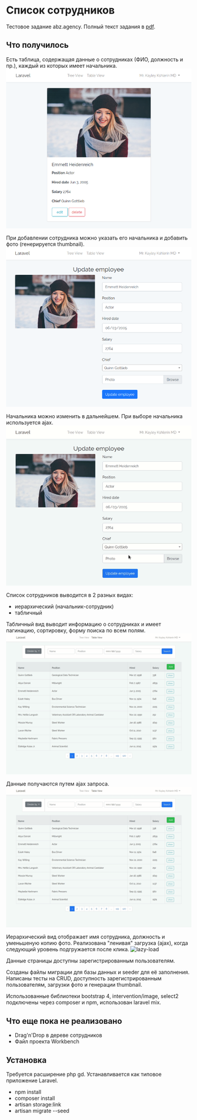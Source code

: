 # Список сотрудников

Тестовое задание abz.agency. Полный текст задания в [pdf](abz.pdf).

## Что получилось

Есть таблица, содержащая данные о сотрудниках (ФИО, должность и пр.), каждый из которых имеет начальника.
![show](show.png)

При добавлении сотрудника можно указать его начальника и добавить фото (генерируется thumbnail). 
![edit](edit.png)

Начальника можно изменить в дальнейшем. При выборе начальника используется ajax.
![superviser](superviser.gif)

Список сотрудников выводится в 2 разных видах:
- иерархический (начальник-сотрудник)
- табличный

Табличный вид выводит информацию о сотрудниках и имеет пагинацию, сортировку, форму поиска по всем полям.
![order](order.gif)

Данные получаются путем ajax запроса.
![search](search.gif)

Иерархический вид отображает имя сотрудника, должность и уменьшеную копию фото. Реализована "ленивая" загрузка (ajax), когда следующий уровень подгружается после клика.
![lazy-load](lazy-load.gif)

Данные страницы доступны зарегистрированным пользователям. 

Созданы файлы миграции для базы данных и seeder для её заполнения. Написаны тесты на CRUD, доступность зарегистрированным пользователям, загрузки фото и генерации thumbnail.

Использованные библиотеки bootstrap 4, intervention/image, select2 подключены через composer и npm, использован laravel mix.

## Что еще пока не реализовано

 - Drag'n'Drop в дереве сотрудников
 - Файл проекта Workbench
 
## Установка
Требуется расширение php gd. Устанавливается как типовое приложение Laravel.

- npm install
- composer install
- artisan storage:link
- artisan migrate --seed

